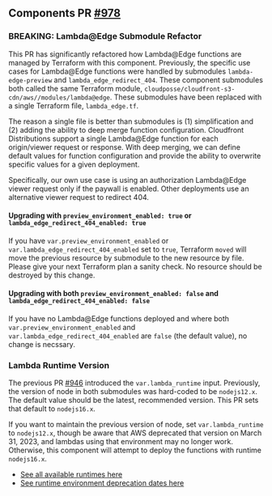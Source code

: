 ## Components PR [#978](https://github.com/cloudposse/terraform-aws-components/pull/978)

### BREAKING: Lambda@Edge Submodule Refactor

This PR has significantly refactored how Lambda@Edge functions are managed by Terraform with this component. Previously, the specific use cases for Lambda@Edge functions were handled by submodules `lambda-edge-preview` and `lambda_edge_redirect_404`. These component submodules both called the same Terraform module, `cloudposse/cloudfront-s3-cdn/aws//modules/lambda@edge`. These submodules have been replaced with a single Terraform file, `lambda_edge.tf`.

The reason a single file is better than submodules is (1) simplification and (2) adding the ability to deep merge function configuration. Cloudfront Distributions support a single Lambda@Edge function for each origin/viewer request or response. With deep merging, we can define default values for function configuration and provide the ability to overwrite specific values for a given deployment.

Specifically, our own use case is using an authorization Lambda@Edge viewer request only if the paywall is enabled. Other deployments use an alternative viewer request to redirect 404.

#### Upgrading with `preview_environment_enabled: true` or `lambda_edge_redirect_404_enabled: true`

If you have `var.preview_environment_enabled` or `var.lambda_edge_redirect_404_enabled` set to `true`, Terraform `moved` will move the previous resource by submodule to the new resource by file. Please give your next Terraform plan a sanity check. No resource should be destroyed by this change.

#### Upgrading with both `preview_environment_enabled: false` and `lambda_edge_redirect_404_enabled: false`

If you have no Lambda@Edge functions deployed and where both `var.preview_environment_enabled` and `var.lambda_edge_redirect_404_enabled` are `false` (the default value), no change is necssary.

### Lambda Runtime Version

The previous PR [#946](https://github.com/cloudposse/terraform-aws-components/pull/946) introduced the `var.lambda_runtime` input. Previously, the version of node in both submodules was hard-coded to be `nodejs12.x`. The default value should be the latest, recommended version. This PR sets that default to `nodejs16.x`.

If you want to maintain the previous version of node, set `var.lambda_runtime` to `nodejs12.x`, though be aware that AWS deprecated that version on March 31, 2023, and lambdas using that environment may no longer work. Otherwise, this component will attempt to deploy the functions with runtime `nodejs16.x`.

- [See all available runtimes here](https://docs.aws.amazon.com/lambda/latest/dg/API_CreateFunction.html#SSS-CreateFunction-request-Runtime)
- [See runtime environment deprecation dates here](https://docs.aws.amazon.com/lambda/latest/dg/lambda-runtimes.html#runtime-support-policy)
